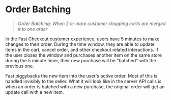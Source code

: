 # Order Batching

> *Order Batching: When 2 or more customer shopping carts are merged into one order*

In the Fast Checkout customer experience, users have 5 minutes to make changes to their order. During the time window, they are able to update items in the cart, cancel order, and other checkout related interactions. If the user closes the window and purchases another item on the same store during the 5 minute timer, their new purchase will be "batched" with the previous one. 

Fast piggybacks the new item into the user's active order. Most of this is handled invisibly to the seller. What it will look like in the server API calls is when an order is batched with a new purchase, the original order will get an update call with a new item. 
